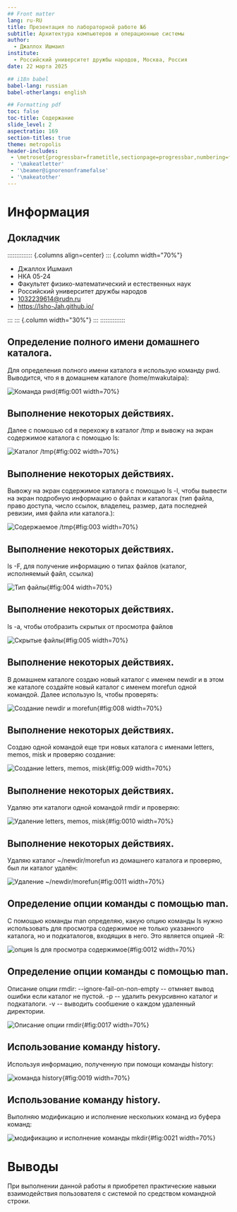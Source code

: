 ```yaml
---
## Front matter
lang: ru-RU
title: Презентация по лабораторной работе №6
subtitle: Архитектура компьютеров и операционные системы
author:
  - Джаллох Ишмаил
institute:
  - Российский университет дружбы народов, Москва, Россия
date: 22 марта 2025

## i18n babel
babel-lang: russian
babel-otherlangs: english

## Formatting pdf
toc: false
toc-title: Содержание
slide_level: 2
aspectratio: 169
section-titles: true
theme: metropolis
header-includes:
 - \metroset{progressbar=frametitle,sectionpage=progressbar,numbering=fraction}
 - '\makeatletter'
 - '\beamer@ignorenonframefalse'
 - '\makeatother'
---
```


# Информация

## Докладчик

:::::::::::::: {.columns align=center}
::: {.column width="70%"}

  * Джаллох Ишмаил
  * НКА 05-24
  * Факультет физико-математический и естественных наук
  * Российский университет дружбы народов
  * [1032239614@rudn.ru](1032239614@rudn.ru)
  * <https://Isho-Jah.github.io/>

:::
::: {.column width="30%"}
:::
::::::::::::::


## Определение полного имени домашнего каталога.

Для определения полного имени каталога я использую команду pwd. Выводится, что я в домашнем каталоге (home/mwakutaipa):

![Команда pwd](image/1.PNG){#fig:001 width=70%}

## Выполнение некоторых действиях.

Далее с помошью cd я перехожу в каталог /tmp и вывожу на экран содержимое каталога с помощью ls:

![Каталог /tmp](image/2.PNG){#fig:002 width=70%}

## Выполнение некоторых действиях.

Вывожу на экран содержимое каталога с помощью ls -l, чтобы вывести на экран подробную информацию о файлах и каталогах (тип файла, право доступа, число ссылок, владелец, размер, дата последней ревизии, имя файла или каталога.):

![Содержаемое /tmp](image/3.PNG){#fig:003 width=70%}

## Выполнение некоторых действиях.

ls -F, для получение информацию о типах файлов (каталог, исполняемый файл, ссылка)

![Тип файлы](image/4.PNG){#fig:004 width=70%}

## Выполнение некоторых действиях.

ls -a, чтобы отобразить скрытых от просмотра файлов

![Скрытые файлы](image/5.PNG){#fig:005 width=70%}

## Выполнение некоторых действиях.

В домашнем каталоге создаю новый каталог с именем newdir и в этом же каталоге создайте новый каталог с именем morefun одной командой. Далее использую ls, чтобы проверять:

![Создание newdir и morefun](image/8.PNG){#fig:008 width=70%}

## Выполнение некоторых действиях.

Создаю одной командой еще три новых каталога с именами letters, memos, misk и проверяю создание:

![Создание letters, memos, misk](image/9.PNG){#fig:009 width=70%}

## Выполнение некоторых действиях.

Удаляю эти каталоги одной командой rmdir и проверяю:

![Удаление letters, memos, misk](image/10.PNG){#fig:0010 width=70%}

## Выполнение некоторых действиях.

Удаляю каталог ~/newdir/morefun из домашнего каталога и проверяю, был ли каталог удалён:

![Удаление ~/newdir/morefun](image/11.PNG){#fig:0011 width=70%}

## Определение опции команды с помощью man.

С помощью команды man определяю, какую опцию команды ls нужно использовать для просмотра содержимое не только указанного каталога, но и подкаталогов, входящих в него. Это является опцией -R:

![опция ls для просмотра содержимое](image/12.PNG){#fig:0012 width=70%}

## Определение опции команды с помощью man.

Описание опции rmdir: --ignore-fail-on-non-empty -- отмняет вывод ошибки если каталог не пустой. -p -- удалить рекурсивнно каталог и подкаталоги. -v -- выводить сообшение о каждом удаленный директории.

![Описание опции rmdir](image/17.PNG){#fig:0017 width=70%}

## Использование команду history.

Используя информацию, полученную при помощи команды history: 

![команда history](image/19.PNG){#fig:0019 width=70%}

## Использование команду history.

Выполняю модификацию и исполнение нескольких команд из буфера команд: 

![модификацию и исполнение команды mkdir](image/20.PNG){#fig:0021 width=70%}

# Выводы

При выполнении данной работы я приобретел практические навыки взаимодействия пользователя с системой по средством командной строки.

